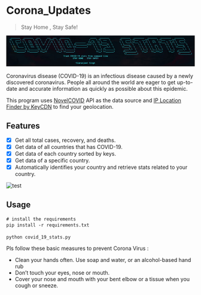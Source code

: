 # Corona_Updates

> Stay Home , Stay Safe!

<p align="center">
  <img src="https://github.com/smrnjeet222/Python_Apps/blob/master/Corona_Updates/heading.jpg">
</p>

Coronavirus disease (COVID-19) is an infectious disease caused by a newly discovered coronavirus. People all around the world are eager to get up-to-date and accurate information as quickly as possible about this epidemic.

This program uses [NovelCOVID](https://corona.lmao.ninja/docs/) API as the data source and [IP Location Finder by KeyCDN](https://tools.keycdn.com/geo) to find your geolocation.

## Features
- [x] Get all total cases, recovery, and deaths.
- [x] Get data of all countries that has COVID-19.
- [x] Get data of each country sorted by keys.
- [x] Get data of a specific country. 
- [x] Automatically identifies your country and retrieve stats related to your country.  

![test](https://github.com/smrnjeet222/Python_Apps/blob/master/Corona_Updates/tut.gif)


## Usage

```
# install the requirements
pip install -r requirements.txt

python covid_19_stats.py
```

Pls follow these basic measures to prevent Corona Virus :
- Clean your hands often. Use soap and water, or an alcohol-based hand rub
- Don’t touch your eyes, nose or mouth.
- Cover your nose and mouth with your bent elbow or a tissue when you cough or sneeze.
